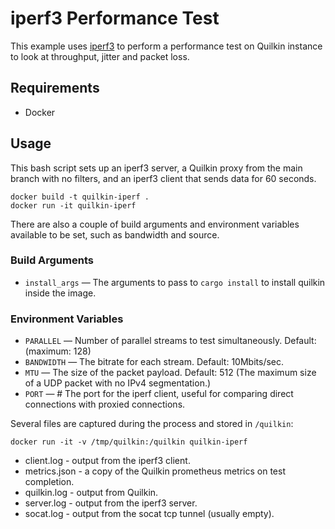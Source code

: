 # iperf3 Performance Test

This example uses [iperf3](https://iperf.fr/) to perform a performance test on
Quilkin instance to look at throughput, jitter and packet loss.

## Requirements

* Docker

## Usage

This bash script sets up an iperf3 server, a Quilkin proxy from the main branch
with no filters, and an iperf3 client that sends data for 60 seconds.

```
docker build -t quilkin-iperf .
docker run -it quilkin-iperf
```

There are also a couple of build arguments and environment variables available
to be set, such as bandwidth and source.

### Build Arguments

- `install_args` — The arguments to pass to `cargo install` to install quilkin
  inside the image.

### Environment Variables

- `PARALLEL` — Number of parallel streams to test simultaneously.
  Default: (maximum: 128)
- `BANDWIDTH` — The bitrate for each stream. Default: 10Mbits/sec.
- `MTU` — The size of the packet payload. Default: 512 (The maximum size of a
  UDP packet with no IPv4 segmentation.)
- `PORT` — # The port for the iperf client, useful for comparing direct
  connections with proxied connections.

Several files are captured during the process and stored in `/quilkin`:

```
docker run -it -v /tmp/quilkin:/quilkin quilkin-iperf
```

* client.log - output from the iperf3 client.
* metrics.json - a copy of the Quilkin prometheus metrics on test completion.
* quilkin.log - output from Quilkin.
* server.log - output from the iperf3 server.
* socat.log - output from the socat tcp tunnel (usually empty).
